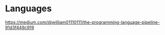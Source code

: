Languages
=========

https://medium.com/@william01110111/the-programming-language-pipeline-91d3f449c919
